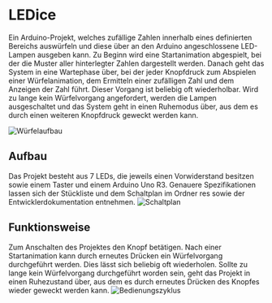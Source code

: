 # LEDice
Ein Arduino-Projekt, welches zufällige Zahlen innerhalb eines definierten Bereichs auswürfeln und diese über an den Arduino angeschlossene LED-Lampen ausgeben kann. Zu Beginn wird eine Startanimation abgespielt, bei der die Muster aller hinterlegter Zahlen dargestellt werden. Danach geht das System in eine Wartephase über, bei der jeder Knopfdruck zum Abspielen einer Würfelanimation, dem Ermitteln einer zufälligen Zahl und dem Anzeigen der Zahl führt. Dieser Vorgang ist beliebig oft wiederholbar. Wird zu lange kein Würfelvorgang angefordert, werden die Lampen ausgeschaltet und das System geht in einen Ruhemodus über, aus dem es durch einen weiteren Knopfdruck geweckt werden kann.

![Würfelaufbau](https://github.com/Kraeyx/Diodenwuerfel/assets/131872822/679ae528-9287-4965-9221-824761dedfe2)
## Aufbau
Das Projekt besteht aus 7 LEDs, die jeweils einen Vorwiderstand besitzen sowie einem Taster und einem Arduino Uno R3. Genauere Spezifikationen lassen sich der Stückliste und dem Schaltplan im Ordner res sowie der Entwicklerdokumentation entnehmen.
![Schaltplan](https://github.com/Kraeyx/Diodenwuerfel/assets/131872822/c055aabe-4f51-47bc-a512-298162e817f8)
## Funktionsweise
Zum Anschalten des Projektes den Knopf betätigen. Nach einer Startanimation kann durch erneutes Drücken ein Würfelvorgang durchgeführt werden. Dies lässt sich beliebig oft wiederholen. Sollte zu lange kein Würfelvorgang durchgeführt worden sein, geht das Projekt in einen Ruhezustand über, aus dem es durch erneutes Drücken des Knopfes wieder geweckt werden kann.
![Bedienungszyklus](https://github.com/Kraeyx/Diodenwuerfel/assets/131872822/4235a37f-b2ce-4701-979d-85947c56ef22)


